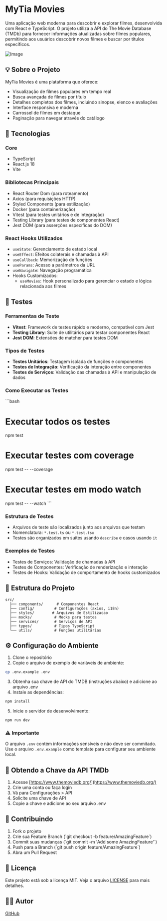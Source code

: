 # MyTia Movies

Uma aplicação web moderna para descobrir e explorar filmes, desenvolvida com React e TypeScript. O projeto utiliza a API do The Movie Database (TMDb) para fornecer informações atualizadas sobre filmes populares, permitindo aos usuários descobrir novos filmes e buscar por títulos específicos.

![Image](https://github.com/user-attachments/assets/a82e27ee-75e5-4b8e-8c13-d4b441b6d0a8)



## 💡 Sobre o Projeto

MyTia Movies é uma plataforma que oferece:
- Visualização de filmes populares em tempo real
- Busca avançada de filmes por título
- Detalhes completos dos filmes, incluindo sinopse, elenco e avaliações
- Interface responsiva e moderna
- Carrossel de filmes em destaque
- Paginação para navegar através do catálogo

## 🚀 Tecnologias

### Core
- TypeScript
- React.js 18
- Vite

### Bibliotecas Principais
- React Router Dom (para roteamento)
- Axios (para requisições HTTP)
- Styled Components (para estilização)
- Docker (para containerização)
- Vitest (para testes unitários e de integração)
- Testing Library (para testes de componentes React)
- Jest DOM (para asserções específicas do DOM)

### React Hooks Utilizados
- `useState`: Gerenciamento de estado local
- `useEffect`: Efeitos colaterais e chamadas à API
- `useCallback`: Memorização de funções
- `useParams`: Acesso a parâmetros da URL
- `useNavigate`: Navegação programática
- Hooks Customizados:
  - `useMovies`: Hook personalizado para gerenciar o estado e lógica relacionada aos filmes

## 🧪 Testes

### Ferramentas de Teste
- **Vitest**: Framework de testes rápido e moderno, compatível com Jest
- **Testing Library**: Suite de utilitários para testar componentes React
- **Jest DOM**: Extensões de matcher para testes DOM

### Tipos de Testes
- **Testes Unitários**: Testagem isolada de funções e componentes
- **Testes de Integração**: Verificação da interação entre componentes
- **Testes de Serviços**: Validação das chamadas à API e manipulação de dados

### Como Executar os Testes
\`\`\`bash
# Executar todos os testes
npm test

# Executar testes com coverage
npm test -- --coverage

# Executar testes em modo watch
npm test -- --watch
\`\`\`

### Estrutura de Testes
- Arquivos de teste são localizados junto aos arquivos que testam
- Nomenclatura: `*.test.ts` ou `*.test.tsx`
- Testes são organizados em suites usando `describe` e casos usando `it`

### Exemplos de Testes
- Testes de Serviços: Validação de chamadas à API
- Testes de Componentes: Verificação de renderização e interação
- Testes de Hooks: Validação de comportamento de hooks customizados

## 📁 Estrutura do Projeto

```
src/
  ├── components/      # Componentes React
  ├── config/         # Configurações (axios, i18n)
  ├── styles/        # Arquivos de Estilizacao
  ├── mocks/          # Mocks para testes
  ├── services/       # Serviços de API
  ├── types/          # Tipos TypeScript
  └── utils/          # Funções utilitárias
```
## ⚙️ Configuração do Ambiente

1. Clone o repositório
2. Copie o arquivo de exemplo de variáveis de ambiente:
```bash
cp .env.example .env
```
3. Obtenha sua chave de API do TMDB (instruções abaixo) e adicione ao arquivo .env
4. Instale as dependências:
```bash
npm install
```
5. Inicie o servidor de desenvolvimento:
```bash
npm run dev
```

### ⚠️ Importante
O arquivo `.env` contém informações sensíveis e não deve ser commitado. Use o arquivo `.env.example` como template para configurar seu ambiente local.

## 🔑 Obtendo a Chave da API TMDb

1. Acesse [https://www.themoviedb.org/](https://www.themoviedb.org/)
2. Crie uma conta ou faça login
3. Vá para Configurações > API
4. Solicite uma chave de API
5. Copie a chave e adicione ao seu arquivo .env

## 🤝 Contribuindo

1. Fork o projeto
2. Crie sua Feature Branch (\`git checkout -b feature/AmazingFeature\`)
3. Commit suas mudanças (\`git commit -m 'Add some AmazingFeature'\`)
4. Push para a Branch (\`git push origin feature/AmazingFeature\`)
5. Abra um Pull Request

## 📝 Licença

Este projeto está sob a licença MIT. Veja o arquivo [LICENSE](LICENSE) para mais detalhes.

## 👨‍💻 Autor

 [GitHub](https://github.com/antonio-kelr/antonio-kelr)
